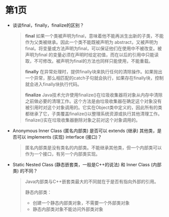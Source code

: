 # 第1页
* 谈谈final，finally，finalize的区别？

  > **final** 如果一个类被声明为final，意味着他不能再派生出新的子类，不能作为父类被继承。因此一个类不能既被声明为 abstract，又被声明为final。将变量或方法声明为final，可以保证他们在使用中不被改变。被声明为final 的变量必须在声明时给定初值，而在以后的引用中只能读取，不可修改。被声明为final的方法也同样只能使用，不能重载。
  >
  > **finally** 在异常处理时，提供finally块来执行任何的清除操作。如果抛出一个异常，那么相匹配的catch子句就会执行，如果存在finally块，控制就会进入finally块执行代码。
  >
  > **finalize** Java技术允许使用finalize()在垃圾收集器将对象从内存中清除之前做必要的清理工作。这个方法是由垃圾收集器在确定这个对象没有被引用时对这个对象调用的。它实在Object类中定义的，因此所有的类都继承了它，子类覆盖finalize()以整理系统资源或执行其他清理工作。finalize()实在垃圾收集器删除对象之前对这个对象调用的。

* Anonymous Inner Class (匿名内部类) 是否可以 extends (继承) 其他类，是否可以 implements (实现) interface (接口)？

  > 匿名内部类是没有类名的内部类。不能继承其他类，但一个内部类可以作为一个接口，有另一个内部类实现。

* Static Nested Class (静态嵌套类，一般是C++的说法) 和 Inner Class (内部类) 的不同？

  > Java内部类与C++嵌套类最大的不同就在于是否有指向外部的引用。
  >
  > 静态内部类：
  >
  > * 创建一个静态内部类对象，不需要一个外部类对象
  > * 静态内部类对象不能访问外部类对象

